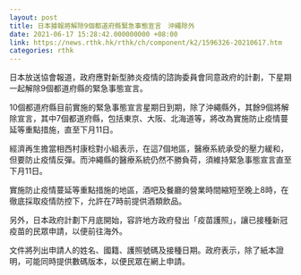 ```yaml
---
layout: post
title: 日本據報將解除9個都道府縣緊急事態宣言　沖繩除外
date: 2021-06-17 15:28:42.000000000 +08:00
link: https://news.rthk.hk/rthk/ch/component/k2/1596326-20210617.htm
categories: rthk
---
```


日本放送協會報道，政府應對新型肺炎疫情的諮詢委員會同意政府的計劃，下星期一起解除9個都道府縣的緊急事態宣言。

10個都道府縣目前實施的緊急事態宣言星期日到期，除了沖繩縣外，其餘9個將解除宣言，其中7個都道府縣，包括東京、大阪、北海道等，將改為實施防止疫情蔓延等重點措施，直至下月11日。

經濟再生擔當相西村康稔對小組表示，在這7個地區，醫療系統承受的壓力緩和，但要防止疫情反彈。而沖繩縣的醫療系統仍然不勝負荷，須維持緊急事態宣言直至下月11日。

實施防止疫情蔓延等重點措施的地區，酒吧及餐廳的營業時間縮短至晚上8時，在徹底採取疫情防控下，允許在7時前提供酒類飲品。

另外，日本政府計劃下月底開始，容許地方政府發出「疫苗護照」，讓已接種新冠疫苗的民眾申請，以便前往海外。

文件將列出申請人的姓名、國籍、護照號碼及接種日期。政府表示，除了紙本證明，可能同時提供數碼版本，以便民眾在網上申請。
